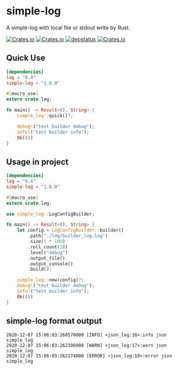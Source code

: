 # simple-log
A simple-log with local file or stdout write by Rust.


[![Crates.io](https://img.shields.io/crates/v/simple-log)](https://crates.io/crates/simple-log)
[![Crates.io](https://img.shields.io/crates/l/simple-log)](https://github.com/baoyachi/simple-log)
[![depstatus](https://deps.rs/repo/github/baoyachi/simple-log/status.svg)](https://deps.rs/repo/github/baoyachi/simple-log)
[![Crates.io](https://img.shields.io/crates/d/simple-log)](https://github.com/baoyachi/simple-log)

## Quick Use
```toml
[dependencies]
log = "0.4"
simple-log = "1.0.0"
```

```rust
#[macro_use]
extern crate log;

fn main() -> Result<(), String> {
    simple_log::quick()?;

    debug!("test builder debug");
    info!("test builder info");
    Ok(())
}
```

## Usage in project
```toml
[dependencies]
log = "0.4"
simple-log = "1.0.0"
```
```rust
#[macro_use]
extern crate log;

use simple_log::LogConfigBuilder;

fn main() -> Result<(), String> {
    let config = LogConfigBuilder::builder()
        .path("./log/builder_log.log")
        .size(1 * 100)
        .roll_count(10)
        .level("debug")
        .output_file()
        .output_console()
        .build();

    simple_log::new(config)?;
    debug!("test builder debug");
    info!("test builder info");
    Ok(())
}
```

## simple-log format output   
```
2020-12-07 15:06:03:260570000 [INFO] <json_log:16>:info json simple_log
2020-12-07 15:06:03:262106000 [WARN] <json_log:17>:warn json simple_log
2020-12-07 15:06:03:262174000 [ERROR] <json_log:18>:error json simple_log
```

